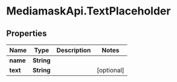 # MediamaskApi.TextPlaceholder

## Properties

Name | Type | Description | Notes
------------ | ------------- | ------------- | -------------
**name** | **String** |  | 
**text** | **String** |  | [optional] 


